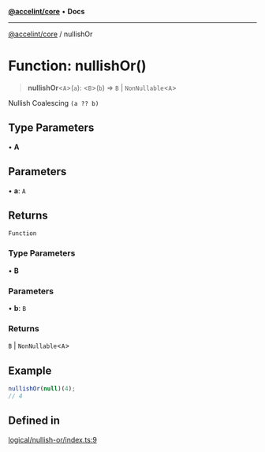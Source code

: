 [**@accelint/core**](../README.md) • **Docs**

***

[@accelint/core](../README.md) / nullishOr

# Function: nullishOr()

> **nullishOr**\<`A`\>(`a`): \<`B`\>(`b`) => `B` \| `NonNullable`\<`A`\>

Nullish Coalescing `(a ?? b)`

## Type Parameters

• **A**

## Parameters

• **a**: `A`

## Returns

`Function`

### Type Parameters

• **B**

### Parameters

• **b**: `B`

### Returns

`B` \| `NonNullable`\<`A`\>

## Example

```ts
nullishOr(null)(4);
// 4
```

## Defined in

[logical/nullish-or/index.ts:9](https://github.com/gohypergiant/standard-toolkit/blob/7f574e64e57e697a3e2daabb1b78393aca67cb22/packages/core/src/logical/nullish-or/index.ts#L9)
